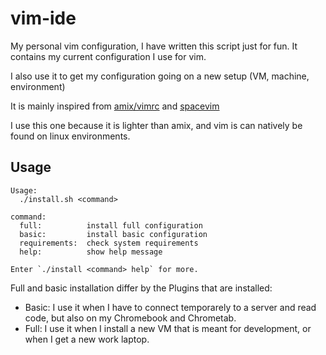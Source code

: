 # vim-ide
My personal vim configuration, I have written this script just for fun.
It contains my current configuration I use for vim.

I also use it to get my configuration going on a new setup (VM, machine, environment)

It is mainly inspired from [amix/vimrc](https://github.com/amix/vimrc) and [spacevim](https://github.com/Spacevim/Spacevim)

I use this one because it is lighter than amix, and vim is can natively be found on linux environments.

## Usage

```
Usage:
  ./install.sh <command>

command:
  full:          install full configuration
  basic:         install basic configuration
  requirements:  check system requirements
  help:          show help message

Enter `./install <command> help` for more.

```

Full and basic installation differ by the Plugins that are installed:
- Basic: I use it when I have to connect temporarely to a server and read code, but also on my Chromebook and Chrometab.
- Full: I use it when I install a new VM that is meant for development, or when I get a new work laptop.
